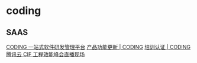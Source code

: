 # coding

## SAAS

[CODING 一站式软件研发管理平台](https://coding.net/)
[产品功能更新 | CODING](https://coding.net/changelog)
[培训认证 | CODING](https://coding.net/training.html)
[腾讯云 CIF 工程效能峰会直播现场](https://coding.net/cifcon/living)
